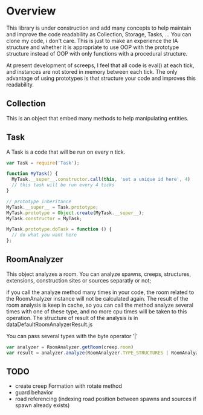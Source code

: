 # Overview

This library is under construction and add many concepts to help maintain and improve the code readability as Collection, Storage, Tasks, ... You can clone my code, i don't care. This is just to make an experience the IA structure and whether it is appropriate to use OOP with the prototype structure instead of OOP with only functions with a procedural structure.

At present development of screeps, I feel that all code is eval() at each tick, and instances are not stored in memory between each tick. The only advantage of using prototypes is that structure your code and improves this readability.

## Collection

This is an object that embed many methods to help manipulating entities.

## Task

A Task is a code that will be run on every n tick.

```javascript
var Task = require('Task');

function MyTask() {
  MyTask.__super__.constructor.call(this, 'set a unique id here', 4)
  // this task will be run every 4 ticks
}

// prototype inheritance
MyTask.__super__ = Task.prototype;
MyTask.prototype = Object.create(MyTask.__super__);
MyTask.constructor = MyTask;

MyTask.prototype.doTask = function () {
  // do what you want here
};
```

## RoomAnalyzer

This object analyzes a room. You can analyze spawns, creeps, structures, extensions, construction sites or sources separatly or not;

if you call the analyze method many times in your code, the room related to the RoomAnalyzer instance will not be calculated again. The result of the room analysis is keep in cache, so you can call the method analyze several times with one of these type, and no more cpu times will be taken to this operation.
The structure of result of the analysis is in dataDefaultRoomAnalyzerResult.js

You can pass several types with the byte operator '|'

```javascript
var analyzer = RoomAnalyzer.getRoom(creep.room)
var result = analyzer.analyze(RoomAnalyzer.TYPE_STRUCTURES | RoomAnalyzer.TYPE_CONSTRUCTION_SITES | RoomAnalyzer.TYPE_CREEPS);
```


## TODO

- create creep Formation with rotate method
- guard behavior
- road referencing (indexing road position between spawns and sources if spawn already exists)


